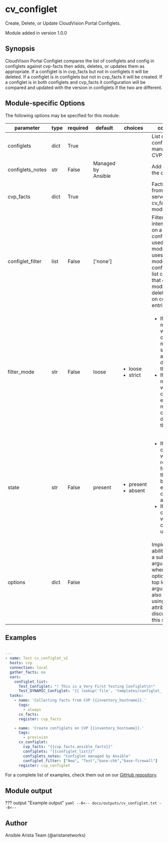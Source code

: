 <!--
  ~ Copyright (c) 2023-2025 Arista Networks, Inc.
  ~ Use of this source code is governed by the Apache License 2.0
  ~ that can be found in the LICENSE file.
  -->

# cv_configlet

Create, Delete, or Update CloudVision Portal Configlets.

Module added in version 1.0.0
## Synopsis

CloudVison Portal Configlet compares the list of configlets and config in
configlets against cvp-facts then adds, deletes, or updates
them as appropriate.
If a configlet is in cvp_facts but not in configlets it will be deleted.
If a configlet is in configlets but not in cvp_facts it will be created.
If a configlet is in both configlets and cvp_facts it configuration will
be compared and updated with the version in configlets
if the two are different.

## Module-specific Options

The following options may be specified for this module:

| parameter | type | required | default | choices | comments |
| ------------- |-------------| ---------|----------- |--------- |--------- |
| configlets  |   dict | True  |  | | List of configlets to managed on CVP server. |
| configlets_notes  |   str | False  |  Managed by Ansible  | | Add a note to the configlets. |
| cvp_facts  |   dict | True  |  | | Facts extracted from CVP servers using cv_facts module. |
| configlet_filter  |   list | False  |  ['none']  | | Filter to apply intended mode on a set of configlet. If not used, then module only uses ADD mode. configlet_filter list configlets that can be modified or deleted based on configlets entries. |
| filter_mode  |   str | False  |  loose  | <ul> <li>loose</li>  <li>strict</li> </ul> |  <ul> <li>If loose, a match is when a configlet matches a substring of a configlet defined in the filter.</li>  <li>If strict, a match is when a configlet exactly matches a configlet defined in the filter.</li> </ul> |
| state  |   str | False  |  present  | <ul> <li>present</li>  <li>absent</li> </ul> |  <ul> <li>If absent, configlets will be removed from CVP if they are not bound to either a container or a device.</li>  <li>If present, configlets will be created or updated.</li> </ul> |
| options  |   dict | False  |  | | Implements the ability to create a sub-argument_spec, where the sub options of the top level argument are also validated using the attributes discussed in this section. |


## Examples

```yaml

---
- name: Test cv_configlet_v2
  hosts: cvp
  connection: local
  gather_facts: no
  vars:
    configlet_list:
      Test_Configlet: "! This is a Very First Testing Configlet\n!"
      Test_DYNAMIC_Configlet: "{{ lookup('file', 'templates/configlet_'+inventory_hostname+'.txt') }}"
  tasks:
    - name: 'Collecting facts from CVP {{inventory_hostname}}.'
      tags:
        - always
      cv_facts:
      register: cvp_facts

    - name: 'Create configlets on CVP {{inventory_hostname}}.'
      tags:
        - provision
      cv_configlet:
        cvp_facts: "{{cvp_facts.ansible_facts}}"
        configlets: "{{configlet_list}}"
        configlets_notes: "Configlet managed by Ansible"
        configlet_filter: ["New", "Test","base-chk","base-firewall"]
      register: cvp_configlet

```

For a complete list of examples, check them out on our [GitHub repository](https://github.com/aristanetworks/ansible-cvp/tree/devel/ansible_collections/arista/cvp/examples).

## Module output

??? output "Example output"
    ```yaml
    --8<--
    docs/outputs/cv_configlet.txt
    --8<--
    ```

## Author

Ansible Arista Team (@aristanetworks)
